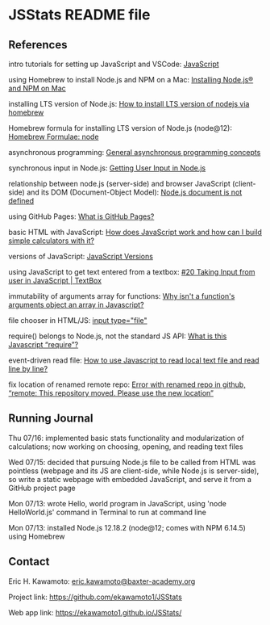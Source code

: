 # JSStats README file


## References

intro tutorials for setting up JavaScript and VSCode: [JavaScript](https://www.youtube.com/playlist?list=PLRAV69dS1uWTSu9cVg8jjXW8jndOYYJPP)

using Homebrew to install Node.js and NPM on a Mac: [Installing Node.js® and NPM on Mac](https://treehouse.github.io/installation-guides/mac/node-mac.html)

installing LTS version of Node.js: [How to install LTS version of nodejs via homebrew](https://stackoverflow.com/questions/40000509/how-to-install-lts-version-of-nodejs-via-homebrew)

Homebrew formula for installing LTS version of Node.js (node@12): [Homebrew Formulae: node](https://formulae.brew.sh/formula/node)

asynchronous programming: [General asynchronous programming concepts](https://developer.mozilla.org/en-US/docs/Learn/JavaScript/Asynchronous/Concepts)

synchronous input in Node.js: [Getting User Input in Node.js](https://www.codecademy.com/articles/getting-user-input-in-node-js)

relationship between node.js (server-side) and browser JavaScript (client-side) and its DOM (Document-Object Model): [Node.js document is not defined](https://stackoverflow.com/questions/32126003/node-js-document-is-not-defined)

using GitHub Pages: [What is GitHub Pages?](https://pages.github.com/)

basic HTML with JavaScript: [How does JavaScript work and how can I build simple calculators with it?](https://computer.howstuffworks.com/javascript.htm#:~:text=Inside%20a%20normal%20Web%20page,JavaScript%20in%20many%20different%20ways.)

versions of JavaScript: [JavaScript Versions](https://www.w3schools.com/js/js_versions.asp)

using JavaScript to get text entered from a textbox: [#20 Taking Input from user in JavaScript | TextBox](https://www.youtube.com/watch?v=lThuZY0-S_8)

immutability of arguments array for functions: [Why isn't a function's arguments object an array in Javascript?](https://stackoverflow.com/questions/3242485/why-isnt-a-functions-arguments-object-an-array-in-javascript)

file chooser in HTML/JS: [input type="file"](https://developer.mozilla.org/en-US/docs/Web/HTML/Element/input/file)

require() belongs to Node.js, not the standard JS API: [What is this Javascript “require”?](https://stackoverflow.com/questions/9901082/what-is-this-javascript-require)

event-driven read file: [How to use Javascript to read local text file and read line by line?
](https://stackoverflow.com/questions/23331546/how-to-use-javascript-to-read-local-text-file-and-read-line-by-line)

fix location of renamed remote repo: [Error with renamed repo in github, “remote: This repository moved. Please use the new location”](https://stackoverflow.com/questions/30443333/error-with-renamed-repo-in-github-remote-this-repository-moved-please-use-th)

## Running Journal

Thu 07/16: implemented basic stats functionality and modularization of calculations; now working on choosing, opening, and reading text files

Wed 07/15: decided that pursuing Node.js file to be called from HTML was pointless (webpage and its JS are client-side, while Node.js is server-side), so write a static webpage with embedded JavaScript, and serve it from a GitHub project page 

Mon 07/13: wrote Hello, world program in JavaScript, using 'node HelloWorld.js' command in Terminal to run at command line

Mon 07/13: installed Node.js 12.18.2 (node@12; comes with NPM 6.14.5) using Homebrew


## Contact

Eric H. Kawamoto: eric.kawamoto@baxter-academy.org

Project link: https://github.com/ekawamoto1/JSStats

Web app link: https://ekawamoto1.github.io/JSStats/



